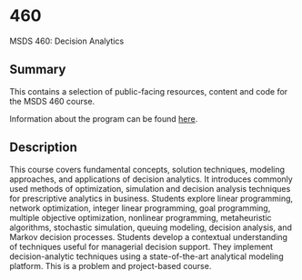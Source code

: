 # 460

MSDS 460: Decision Analytics

## Summary

This contains a selection of public-facing resources, content and code for the MSDS 460 course.

Information about the program can be found [here](https://sps.northwestern.edu/masters/data-science/program-courses.php?course_id=4785).

## Description

This course covers fundamental concepts, solution techniques, modeling approaches, and applications of decision analytics. It introduces commonly used methods of optimization, simulation and decision analysis techniques for prescriptive analytics in business. Students explore linear programming, network optimization, integer linear programming, goal programming, multiple objective optimization, nonlinear programming, metaheuristic algorithms, stochastic simulation, queuing modeling, decision analysis, and Markov decision processes. Students develop a contextual understanding of techniques useful for managerial decision support. They implement decision-analytic techniques using a state-of-the-art analytical modeling platform. This is a problem and project-based course.
